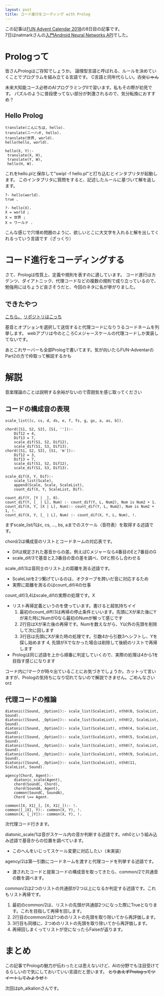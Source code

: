 ```yaml
---
layout: post
title: コード進行をコーディング with Prolog
---
```


この記事は<a href="https://adventar.org/calendars/2876#list-2018-12-07">FUN Advent Calendar 2018</a>の8日目の記事です。  
7日はnatmarkさんの<a href="http://natmark.hateblo.jp/entry/2018/12/07/001011">入門Android Neural Networks API</a>でした。

# Prologって
皆さんPrologはご存知でしょうか。
論理型言語と呼ばれる、ルールを決めていくことでプログラムを組み立てる言語です。
C言語と同年代らしい。~~古文じゃん~~
 
未来大知能コース必修のAIプログラミングⅡで習います。私もその際が初見です。 
パズルのように普段使ってない部分が刺激されるので、気分転換におすすめ？

## Hello Prolog
 ```
translate(こんにちは, hello).
translate(ニーハオ, hello).
translate(世界, world).
hello(hello, world).

hello(X, Y):-
  translate(X, H),
  translate(Y, W),
  hello(H, W).
```
これをhello.plと保存して"swipl -f hello.pl"と打ち込むとインタプリタが起動します。
このインタプリタに質問をすると、記述したルールに基づいて解を返します。
```
?- hello(world).
true .

?- hello(X).
X = world ;
X = 世界 ;
X = ワールド .
```
こんな感じで穴埋め問題のように、欲しいとこに大文字を入れると解を出してくれるっていう言語です（ざっくり）

# コード進行をコーディングする
さて、Prologは性質上、定義や規則を表すのに適しています。
コード進行はカデンツ、ダイアトニック、代理コードなどの複数の規則で成り立っているので、勉強用にはちょうど良さそうだと、今回のネタに名が挙がりました。

## できたやつ
<a href="https://chord-prolog.herokuapp.com/">こちら。</a>
<a href="https://github.com/AkashiAkatsuki/ChordLogic">リポジトリはこっち</a>

基音とオプションを選択して送信すると代理コードになりうるコードネームを列挙します。
webアプリは今のところCメジャースケールの代理コードしか実装してないです。

あとこれサーバーも全部Prologで書いてます。気が向いたらFUN-AdventarのPart2の方で枠取って解説するかも

# 解説
音楽理論のことは説明する余裕がないので雰囲気を感じ取ってください
## コードの構成音の表現
```
scale_list([c, cs, d, ds, e, f, fs, g, gs, a, as, b]).

chord([S1, S2, S3], [S1, '']):-
    Dif12 = 4,
    Dif13 = 7,
    scale_dif(S1, S2, Dif12),
    scale_dif(S1, S3, Dif13).
chord([S1, S2, S3], [S1, 'm']):-
    Dif12 = 3,
    Dif13 = 7,
    scale_dif(S1, S2, Dif12),
    scale_dif(S1, S3, Dif13).

scale_dif(X, Y, Dif):-
    scale_list(Scale),
    append(Scale, Scale, ScaleList),
    count_dif(X, Y, ScaleList, Dif).

count_dif(Y, [Y | _], 0).
count_dif(Y, [_ | L], Num) :- count_dif(Y, L, Num2), Num is Num2 + 1.
count_dif(X, Y, [X | L], Num):- count_dif(Y, L, Num2), Num is Num2 + 1, !.
count_dif(X, Y, [_ | L], Num) :- count_dif(X, Y, L, Num), !.
```

まずscale_list/1はc, cs, ..., bs, aまでのスケール（音符表）を取得する述語です。

chord/2は構成音のリストとコードネームの対応表です。
 - Difは規定された基音からの差。例えばCメジャーなら4番目のEと7番目のG
 - scale_dif/3で基音と2,3番目の音の差を調べ、Difと照らし合わせる

scale_dif/3は音同士のリスト上の距離を測る述語です。
 - ScaleListを2つ繋げているのは、オクターブを跨いだ音に対応するため
 - 実際に距離を測るのはcount_dif/4の仕事
 
count_dif/3,4はscale_difの実際の処理です。X
 - リスト再帰定義というのを使っています。書けると超気持ちイイ
   1. 最初のcount_diff/3は再帰の停止条件といいます。先頭にXが来た後にYが来た時にNumが0なら最初のNumが解って感じです
   2. 2行目はXが来た後の再帰です。Numを数えながら、Y以外の先頭を削除して次に回します
   3. 3行目は先頭にXが来た時の処理です。引数4から引数3へシフトし、Yを探し始めます
   4, 先頭がXでなかった場合は削除して後続のリストで再帰します
 - Prologは同じ述語を上から順番に判定していくので、実際の処理は4から1を目指す感じになります
 
コード内に!マークが時々出ていることにお気づきでしょうか。カットって言いますが、Prologの気持ちになり切れてないので解説できません。ごめんなさいorz

## 代理コードの推論
```
diatonic([Sound, _Option]):- scale_list(ScaleList), nth0(0, ScaleList, Sound).
diatonic([Sound, _Option]):- scale_list(ScaleList), nth0(2, ScaleList, Sound).
diatonic([Sound, _Option]):- scale_list(ScaleList), nth0(4, ScaleList, Sound).
diatonic([Sound, _Option]):- scale_list(ScaleList), nth0(5, ScaleList, Sound).
diatonic([Sound, _Option]):- scale_list(ScaleList), nth0(7, ScaleList, Sound).
diatonic([Sound, _Option]):- scale_list(ScaleList), nth0(9, ScaleList, Sound).
diatonic([Sound, _Option]):- scale_list(ScaleList), nth0(11, ScaleList, Sound).

agency(Chord, Agent):-
    diatonic_scale(Agent),
    chord(SoundC, Chord),
    chord(SoundA, Agent),
    common(SoundC, SoundA),
    Chord \== Agent.

common([X, X1|_], [X, X1|_]):- !.
common([_|X], Y):- common(X, Y), !.
common(X, [_|Y]):- common(X, Y), !.
```
次代理コード行きます。
 
diatonic_scale/1は音がスケール内の音か判断する述語です。nth0という組み込み述語で基音からの位置を調べています。
 - このへんをいじってスケール変更に対応したい（未実装）
 
agency/2は第一引数にコードネームを渡すと代理コードを列挙する述語です。
 - 渡されたコードと提案コードの構成音を取ってきたら、common/2で共通音の数を調べます。
 
common/2は2つのリストの共通部が2つ以上になるか判定する述語です。これもリスト再帰です。
1. 最初のcommon/2は、リストの先頭が共通部2つになった際にTrueとなります。これを目指して再帰を回します。
2. 2行目のcommon/2は1つめのリストの先頭を取り除いてから再評価します。
3. 3行目も同様に、2つめのリストの先頭を取り除いてから再評価します。
4. 再帰回しまくってリストが空になったらFalseが返ります。

# まとめ
この記事でPrologの魅力が伝わったとは思えないけど、AIの分野でも注目受けてるらしいので気にしておいていい言語だと思います。
~~とりあえずPrologってツイートしてみようぜ！~~

次回はph_alkalionさんです。